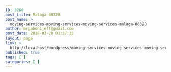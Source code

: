 ```yaml
---
ID: 3260
post_title: Malaga 08328
post_name: >
  moving-services-moving-services-moving-services-malaga-08328
author: mrgabonijeff@gmail.com
post_date: 2018-03-28 01:37:33
layout: page
link: >
  http://localhost/wordpress/moving-services-moving-services-moving-services-malaga-08328/
published: true
tags: [ ]
categories: [ ]
---
```

